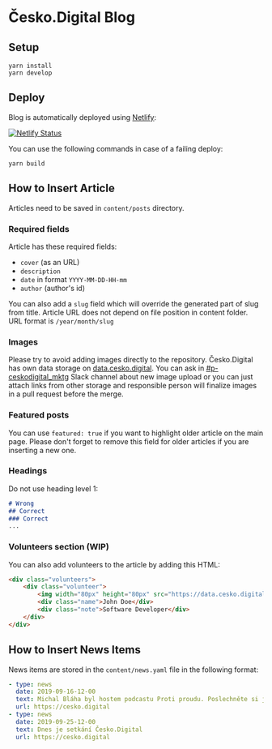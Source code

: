 # Česko.Digital Blog

## Setup

```shell script
yarn install
yarn develop
```

## Deploy

Blog is automatically deployed using [Netlify](https://www.netlify.com/):

[![Netlify Status](https://api.netlify.com/api/v1/badges/04cf950a-9616-455f-916e-2947c52c492a/deploy-status)](https://app.netlify.com/sites/blog-cesko-digital/deploys)

You can use the following commands in case of a failing deploy:

```shell script
yarn build
```

## How to Insert Article

Articles need to be saved in `content/posts` directory. 

### Required fields

Article has these required fields: 

- `cover` (as an URL)
- `description`
- `date` in format `YYYY-MM-DD-HH-mm`
- `author` (author's id)

You can also add a `slug` field which will override the generated part of slug from title. Article URL does not depend on file position in content folder. URL format is `/year/month/slug`

### Images

Please try to avoid adding images directly to the repository. Česko.Digital has own data storage on [data.cesko.digital](https://data.cesko.digital). You can ask in [#p-ceskodigital_mktg](https://app.slack.com/client/TG21XF887/CMAS7H63D) Slack channel about new image upload or you can just attach links from other storage and responsible person will finalize images in a pull request before the merge. 

### Featured posts

You can use `featured: true` if you want to highlight older article on the main page. Please don't forget to remove this field for older articles if you are inserting a new one. 

### Headings
Do not use heading level 1:

```markdown
# Wrong
## Correct
### Correct
...
```

### Volunteers section (WIP)

You can also add volunteers to the article by adding this HTML: 
```html
<div class="volunteers">
    <div class="volunteer">
        <img width="80px" height="80px" src="https://data.cesko.digital/picture.jpg" alt=""/>
        <div class="name">John Doe</div>
        <div class="note">Software Developer</div>
    </div>
</div>
```

## How to Insert News Items

News items are stored in the `content/news.yaml` file in the following format:

```yaml
- type: news
  date: 2019-09-16-12-00
  text: Michal Bláha byl hostem podcastu Proti proudu. Poslechněte si jeho názory o e-govermentu.
  url: https://cesko.digital
- type: news
  date: 2019-09-25-12-00
  text: Dnes je setkání Česko.Digital
  url: https://cesko.digital
```
